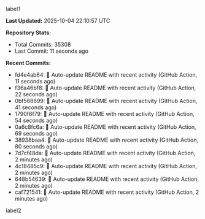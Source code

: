 
label1 
<!-- ACTIVITY_START -->
**Last Updated:** 2025-10-04 22:10:57 UTC

**Repository Stats:**
- Total Commits: 35308
- Last Commit: 11 seconds ago

**Recent Commits:**
- fd4e4ab64: 🤖 Auto-update README with recent activity (GitHub Action, 11 seconds ago)
- f36a46bf8: 🤖 Auto-update README with recent activity (GitHub Action, 22 seconds ago)
- 0bf568899: 🤖 Auto-update README with recent activity (GitHub Action, 41 seconds ago)
- 1790f6f79: 🤖 Auto-update README with recent activity (GitHub Action, 54 seconds ago)
- 0a6c8fc6a: 🤖 Auto-update README with recent activity (GitHub Action, 69 seconds ago)
- 38938baa4: 🤖 Auto-update README with recent activity (GitHub Action, 80 seconds ago)
- 7d7cf48da: 🤖 Auto-update README with recent activity (GitHub Action, 2 minutes ago)
- 4c18485c9: 🤖 Auto-update README with recent activity (GitHub Action, 2 minutes ago)
- 648b54639: 🤖 Auto-update README with recent activity (GitHub Action, 2 minutes ago)
- caf721541: 🤖 Auto-update README with recent activity (GitHub Action, 2 minutes ago)
<!-- ACTIVITY_END -->

label2
